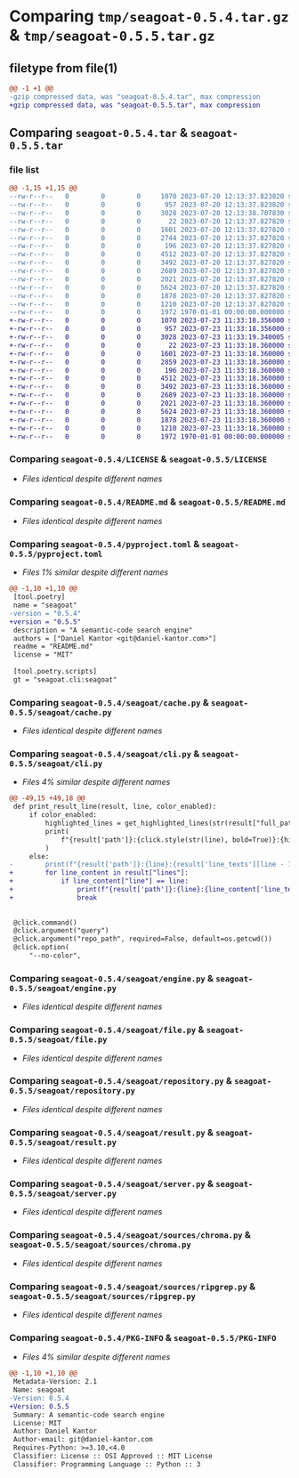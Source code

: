 # Comparing `tmp/seagoat-0.5.4.tar.gz` & `tmp/seagoat-0.5.5.tar.gz`

## filetype from file(1)

```diff
@@ -1 +1 @@
-gzip compressed data, was "seagoat-0.5.4.tar", max compression
+gzip compressed data, was "seagoat-0.5.5.tar", max compression
```

## Comparing `seagoat-0.5.4.tar` & `seagoat-0.5.5.tar`

### file list

```diff
@@ -1,15 +1,15 @@
--rw-r--r--   0        0        0     1070 2023-07-20 12:13:37.823820 seagoat-0.5.4/LICENSE
--rw-r--r--   0        0        0      957 2023-07-20 12:13:37.823820 seagoat-0.5.4/README.md
--rw-r--r--   0        0        0     3028 2023-07-20 12:13:38.707830 seagoat-0.5.4/pyproject.toml
--rw-r--r--   0        0        0       22 2023-07-20 12:13:37.827820 seagoat-0.5.4/seagoat/__init__.py
--rw-r--r--   0        0        0     1601 2023-07-20 12:13:37.827820 seagoat-0.5.4/seagoat/cache.py
--rw-r--r--   0        0        0     2744 2023-07-20 12:13:37.827820 seagoat-0.5.4/seagoat/cli.py
--rw-r--r--   0        0        0      196 2023-07-20 12:13:37.827820 seagoat-0.5.4/seagoat/common.py
--rw-r--r--   0        0        0     4512 2023-07-20 12:13:37.827820 seagoat-0.5.4/seagoat/engine.py
--rw-r--r--   0        0        0     3492 2023-07-20 12:13:37.827820 seagoat-0.5.4/seagoat/file.py
--rw-r--r--   0        0        0     2689 2023-07-20 12:13:37.827820 seagoat-0.5.4/seagoat/repository.py
--rw-r--r--   0        0        0     2021 2023-07-20 12:13:37.827820 seagoat-0.5.4/seagoat/result.py
--rw-r--r--   0        0        0     5624 2023-07-20 12:13:37.827820 seagoat-0.5.4/seagoat/server.py
--rw-r--r--   0        0        0     1878 2023-07-20 12:13:37.827820 seagoat-0.5.4/seagoat/sources/chroma.py
--rw-r--r--   0        0        0     1210 2023-07-20 12:13:37.827820 seagoat-0.5.4/seagoat/sources/ripgrep.py
--rw-r--r--   0        0        0     1972 1970-01-01 00:00:00.000000 seagoat-0.5.4/PKG-INFO
+-rw-r--r--   0        0        0     1070 2023-07-23 11:33:18.356000 seagoat-0.5.5/LICENSE
+-rw-r--r--   0        0        0      957 2023-07-23 11:33:18.356000 seagoat-0.5.5/README.md
+-rw-r--r--   0        0        0     3028 2023-07-23 11:33:19.340005 seagoat-0.5.5/pyproject.toml
+-rw-r--r--   0        0        0       22 2023-07-23 11:33:18.360000 seagoat-0.5.5/seagoat/__init__.py
+-rw-r--r--   0        0        0     1601 2023-07-23 11:33:18.360000 seagoat-0.5.5/seagoat/cache.py
+-rw-r--r--   0        0        0     2859 2023-07-23 11:33:18.360000 seagoat-0.5.5/seagoat/cli.py
+-rw-r--r--   0        0        0      196 2023-07-23 11:33:18.360000 seagoat-0.5.5/seagoat/common.py
+-rw-r--r--   0        0        0     4512 2023-07-23 11:33:18.360000 seagoat-0.5.5/seagoat/engine.py
+-rw-r--r--   0        0        0     3492 2023-07-23 11:33:18.360000 seagoat-0.5.5/seagoat/file.py
+-rw-r--r--   0        0        0     2689 2023-07-23 11:33:18.360000 seagoat-0.5.5/seagoat/repository.py
+-rw-r--r--   0        0        0     2021 2023-07-23 11:33:18.360000 seagoat-0.5.5/seagoat/result.py
+-rw-r--r--   0        0        0     5624 2023-07-23 11:33:18.360000 seagoat-0.5.5/seagoat/server.py
+-rw-r--r--   0        0        0     1878 2023-07-23 11:33:18.360000 seagoat-0.5.5/seagoat/sources/chroma.py
+-rw-r--r--   0        0        0     1210 2023-07-23 11:33:18.360000 seagoat-0.5.5/seagoat/sources/ripgrep.py
+-rw-r--r--   0        0        0     1972 1970-01-01 00:00:00.000000 seagoat-0.5.5/PKG-INFO
```

### Comparing `seagoat-0.5.4/LICENSE` & `seagoat-0.5.5/LICENSE`

 * *Files identical despite different names*

### Comparing `seagoat-0.5.4/README.md` & `seagoat-0.5.5/README.md`

 * *Files identical despite different names*

### Comparing `seagoat-0.5.4/pyproject.toml` & `seagoat-0.5.5/pyproject.toml`

 * *Files 1% similar despite different names*

```diff
@@ -1,10 +1,10 @@
 [tool.poetry]
 name = "seagoat"
-version = "0.5.4"
+version = "0.5.5"
 description = "A semantic-code search engine"
 authors = ["Daniel Kantor <git@daniel-kantor.com>"]
 readme = "README.md"
 license = "MIT"
 
 [tool.poetry.scripts]
 gt = "seagoat.cli:seagoat"
```

### Comparing `seagoat-0.5.4/seagoat/cache.py` & `seagoat-0.5.5/seagoat/cache.py`

 * *Files identical despite different names*

### Comparing `seagoat-0.5.4/seagoat/cli.py` & `seagoat-0.5.5/seagoat/cli.py`

 * *Files 4% similar despite different names*

```diff
@@ -49,15 +49,18 @@
 def print_result_line(result, line, color_enabled):
     if color_enabled:
         highlighted_lines = get_highlighted_lines(str(result["full_path"]))
         print(
             f"{result['path']}:{click.style(str(line), bold=True)}:{highlighted_lines[line - 1]}"
         )
     else:
-        print(f"{result['path']}:{line}:{result['line_texts'][line - 1]}")
+        for line_content in result["lines"]:
+            if line_content["line"] == line:
+                print(f"{result['path']}:{line}:{line_content['line_text']}")
+                break
 
 
 @click.command()
 @click.argument("query")
 @click.argument("repo_path", required=False, default=os.getcwd())
 @click.option(
     "--no-color",
```

### Comparing `seagoat-0.5.4/seagoat/engine.py` & `seagoat-0.5.5/seagoat/engine.py`

 * *Files identical despite different names*

### Comparing `seagoat-0.5.4/seagoat/file.py` & `seagoat-0.5.5/seagoat/file.py`

 * *Files identical despite different names*

### Comparing `seagoat-0.5.4/seagoat/repository.py` & `seagoat-0.5.5/seagoat/repository.py`

 * *Files identical despite different names*

### Comparing `seagoat-0.5.4/seagoat/result.py` & `seagoat-0.5.5/seagoat/result.py`

 * *Files identical despite different names*

### Comparing `seagoat-0.5.4/seagoat/server.py` & `seagoat-0.5.5/seagoat/server.py`

 * *Files identical despite different names*

### Comparing `seagoat-0.5.4/seagoat/sources/chroma.py` & `seagoat-0.5.5/seagoat/sources/chroma.py`

 * *Files identical despite different names*

### Comparing `seagoat-0.5.4/seagoat/sources/ripgrep.py` & `seagoat-0.5.5/seagoat/sources/ripgrep.py`

 * *Files identical despite different names*

### Comparing `seagoat-0.5.4/PKG-INFO` & `seagoat-0.5.5/PKG-INFO`

 * *Files 4% similar despite different names*

```diff
@@ -1,10 +1,10 @@
 Metadata-Version: 2.1
 Name: seagoat
-Version: 0.5.4
+Version: 0.5.5
 Summary: A semantic-code search engine
 License: MIT
 Author: Daniel Kantor
 Author-email: git@daniel-kantor.com
 Requires-Python: >=3.10,<4.0
 Classifier: License :: OSI Approved :: MIT License
 Classifier: Programming Language :: Python :: 3
```

